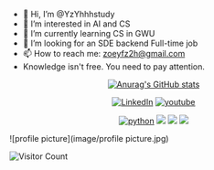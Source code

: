 - 👋 Hi, I’m @YzYhhhstudy
- 👀 I’m interested in AI and CS
- 🌱 I’m currently learning CS in GWU
- 💞️ I’m looking for an SDE backend Full-time job
- 📫 How to reach me: zoeyfz2h@gmail.com
- Knowledge isn't free. You need to pay attention.
<div id="title" align=center>


[![Anurag's GitHub stats](https://github-readme-stats.vercel.app/api?username=YzYhhhstudy&show_icons=true&theme=tokyonight)](https://b23.tv/iEJTnPp)

[![LinkedIn](https://img.shields.io/badge/career-LinkedIn-blue)](https://www.linkedin.com/in/zeyuan-yang9331)
[![youtube](https://img.shields.io/badge/video-YouTube-red)](https://youtube.com/@zoeyyoung-fz2h?si=ROnGnzRCHqGjOf6n)

[![python](https://img.shields.io/badge/code-Python-navy)](https://www.python.org/)
![](https://img.shields.io/badge/Enjoy-Innovation-yellow) 
![](https://img.shields.io/badge/Personality-Outgoin-crimson) 
![](https://img.shields.io/badge/Hobby-Beatbox-mint)

</div>

![profile picture](image/profile picture.jpg)

![Visitor Count](https://profile-counter.glitch.me/YzYhhhstudy/count.svg)

[github-sub-title:img]: https://readme-typing-svg.herokuapp.com?font=Segoe+Script&center=true&lines=YzYhhhstudy

<!---
YzYhhhstudy/YzYhhhstudy is a ✨ special ✨ repository because its `README.md` (this file) appears on your GitHub profile.
You can click the Preview link to take a look at your changes.
--->
